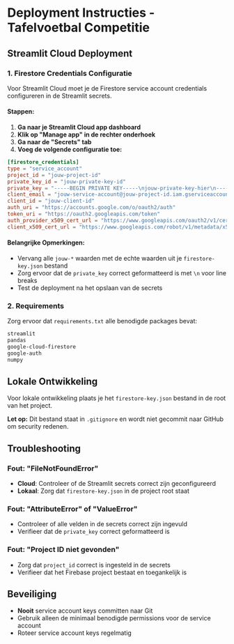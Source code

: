 # Deployment Instructies - Tafelvoetbal Competitie

## Streamlit Cloud Deployment

### 1. Firestore Credentials Configuratie

Voor Streamlit Cloud moet je de Firestore service account credentials configureren in de Streamlit secrets.

#### Stappen:

1. **Ga naar je Streamlit Cloud app dashboard**
2. **Klik op "Manage app" in de rechter onderhoek**
3. **Ga naar de "Secrets" tab**
4. **Voeg de volgende configuratie toe:**

```toml
[firestore_credentials]
type = "service_account"
project_id = "jouw-project-id"
private_key_id = "jouw-private-key-id"
private_key = "-----BEGIN PRIVATE KEY-----\njouw-private-key-hier\n-----END PRIVATE KEY-----\n"
client_email = "jouw-service-account@jouw-project-id.iam.gserviceaccount.com"
client_id = "jouw-client-id"
auth_uri = "https://accounts.google.com/o/oauth2/auth"
token_uri = "https://oauth2.googleapis.com/token"
auth_provider_x509_cert_url = "https://www.googleapis.com/oauth2/v1/certs"
client_x509_cert_url = "https://www.googleapis.com/robot/v1/metadata/x509/jouw-service-account%40jouw-project-id.iam.gserviceaccount.com"
```

#### Belangrijke Opmerkingen:

- Vervang alle `jouw-*` waarden met de echte waarden uit je `firestore-key.json` bestand
- Zorg ervoor dat de `private_key` correct geformatteerd is met `\n` voor line breaks
- Test de deployment na het opslaan van de secrets

### 2. Requirements

Zorg ervoor dat `requirements.txt` alle benodigde packages bevat:

```txt
streamlit
pandas
google-cloud-firestore
google-auth
numpy
```

## Lokale Ontwikkeling

Voor lokale ontwikkeling plaats je het `firestore-key.json` bestand in de root van het project.

**Let op:** Dit bestand staat in `.gitignore` en wordt niet gecommit naar GitHub om security redenen.

## Troubleshooting

### Fout: "FileNotFoundError"
- **Cloud**: Controleer of de Streamlit secrets correct zijn geconfigureerd
- **Lokaal**: Zorg dat `firestore-key.json` in de project root staat

### Fout: "AttributeError" of "ValueError"
- Controleer of alle velden in de secrets correct zijn ingevuld
- Verifieer dat de `private_key` correct geformatteerd is

### Fout: "Project ID niet gevonden"
- Zorg dat `project_id` correct is ingesteld in de secrets
- Verifieer dat het Firebase project bestaat en toegankelijk is

## Beveiliging

- **Nooit** service account keys committen naar Git
- Gebruik alleen de minimaal benodigde permissions voor de service account
- Roteer service account keys regelmatig